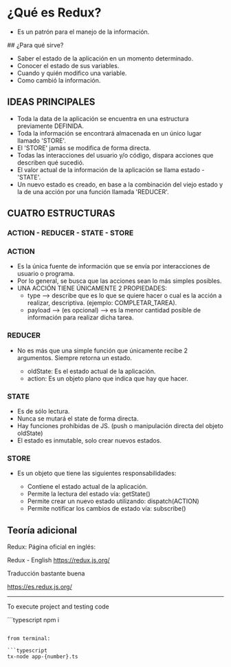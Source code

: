 # ¿Qué es Redux?

- Es un patrón para el manejo de la información.

## ¿Para qué sirve?

- Saber el estado de la aplicación en un momento determinado.
- Conocer el estado de sus variables.
- Cuando y quién modifico una variable.
- Como cambió la información.

## IDEAS PRINCIPALES

- Toda la data de la aplicación se encuentra en una estructura previamente DEFINIDA.
- Toda la información se encontrará almacenada en un único lugar llamado 'STORE'.
- El 'STORE' jamás se modifica de forma directa.
- Todas las interacciones del usuario y/o código, dispara acciones que describen qué sucedió.
- El valor actual de la información de la aplicación se llama estado - 'STATE'.
- Un nuevo estado es creado, en base a la combinación del viejo estado y la de una acción por una función llamada 'REDUCER'.

## CUATRO ESTRUCTURAS

### ACTION - REDUCER - STATE - STORE

### ACTION

- Es la única fuente de información que se envía por interacciones de usuario o programa.
- Por lo general, se busca que las acciones sean lo más simples posibles.
- UNA ACCIÓN TIENE ÚNICAMENTE 2 PROPIEDADES:
  - type --> describe que es lo que se quiere hacer o cual es la acción a realizar, descriptiva. (ejemplo: COMPLETAR_TAREA).
  - payload --> (es opcional) --> es la menor cantidad posible de información para realizar dicha tarea.

### REDUCER

- No es más que una simple función que únicamente recibe 2 argumentos. Siempre retorna un estado.

  - oldState: Es el estado actual de la aplicación.
  - action: Es un objeto plano que indica que hay que hacer.

### STATE

- Es de sólo lectura.
- Nunca se mutará el state de forma directa.
- Hay funciones prohíbidas de JS. (push o manipulación directa del objeto oldState)
- El estado es inmutable, solo crear nuevos estados.

### STORE

- Es un objeto que tiene las siguientes responsabilidades:

  - Contiene el estado actual de la aplicación.
  - Permite la lectura del estado vía: getState()
  - Permite crear un nuevo estado utilizando: dispatch(ACTION)
  - Permite notificar los cambios de estado vía: subscribe()

## Teoría adicional

Redux:
Página oficial en inglés:

Redux - English
https://redux.js.org/

Traducción bastante buena

https://es.redux.js.org/

---

To execute project and testing code

´´´typescript
npm i

````

from terminal:

```typescript
tx-node app-{number}.ts
````
